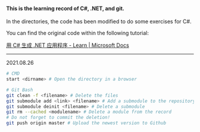 #### This is the learning record of C#, .NET, and git. 

In the directories, the code has been modified to do some exercises for C#. 

You can find the original code within the following tutorial:

[用 C# 生成 .NET 应用程序 - Learn | Microsoft Docs](https://docs.microsoft.com/zh-cn/learn/paths/build-dotnet-applications-csharp/)

---

2021.08.26

```bash
# CMD
start <dirname> # Open the directory in a browser
```

``` bash
# Git Bash
git clean -f <filename> # Delete the files
git submodule add <link> <filename> # Add a submodule to the repository
git submodule deinit <filename> # Delete a submodule
git rm --cached <modulename> # Delete a module from the record
# Do not forget to commit the deletion!
git push origin master # Upload the newest version to Github
```

